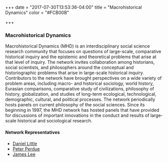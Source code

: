 +++
date = "2017-07-30T13:53:36-04:00"
title = "Macrohistorical Dynamics"
color = "#FCB00B"

+++

### Macrohistorical Dynamics

Macrohistorical Dynamics (MHD) is an interdisciplinary social science research community that focuses on questions of large-scale, comparative historical inquiry and the epistemic and theoretical problems that arise at that level of inquiry. The network invites collaboration among historians, social scientists, and philosophers around the conceptual and historiographic problems that arise in large-scale historical inquiry. Contributors to the network have brought perspectives on a wide variety of problem areas, including macro- and historical sociology, world history, Eurasian comparisons, comparative study of civilizations, philosophy of history, globalization, and studies of long-term ecological, technological, demographic, cultural, and political processes. The network periodically hosts panels on current philosophy of the social sciences. Since its beginning in 1997, the MHD network has hosted panels that have provided for discussions of important innovations in the conduct and results of large-scale historical and sociological research.

#### Network Representatives

- [Daniel Little](delittle@umich.edu)
- [Peter Perdue](pcperdue@mit.edu)
- [James Lee](jqljzl@gmail.com)
